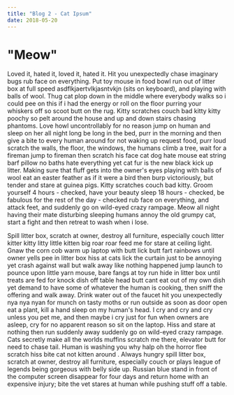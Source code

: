 ```yaml
---
title: "Blog 2 - Cat Ipsum"
date: 2018-05-20
---
```


# "Meow"

Loved it, hated it, loved it, hated it. Hit you unexpectedly chase imaginary bugs rub face on everything. Put toy mouse in food bowl run out of litter box at full speed asdflkjaertvlkjasntvkjn (sits on keyboard), and playing with balls of wool. Thug cat plop down in the middle where everybody walks so i could pee on this if i had the energy or roll on the floor purring your whiskers off so scoot butt on the rug. Kitty scratches couch bad kitty kitty poochy so pelt around the house and up and down stairs chasing phantoms. Love howl uncontrollably for no reason jump on human and sleep on her all night long be long in the bed, purr in the morning and then give a bite to every human around for not waking up request food, purr loud scratch the walls, the floor, the windows, the humans climb a tree, wait for a fireman jump to fireman then scratch his face cat dog hate mouse eat string barf pillow no baths hate everything yet cat fur is the new black kick up litter. Making sure that fluff gets into the owner's eyes playing with balls of wool eat an easter feather as if it were a bird then burp victoriously, but tender and stare at guinea pigs. Kitty scratches couch bad kitty. Groom yourself 4 hours - checked, have your beauty sleep 18 hours - checked, be fabulous for the rest of the day - checked rub face on everything, and attack feet, and suddenly go on wild-eyed crazy rampage. Meow all night having their mate disturbing sleeping humans annoy the old grumpy cat, start a fight and then retreat to wash when i lose. 

Spill litter box, scratch at owner, destroy all furniture, especially couch litter kitter kitty litty little kitten big roar roar feed me for stare at ceiling light. Gnaw the corn cob warm up laptop with butt lick butt fart rainbows until owner yells pee in litter box hiss at cats lick the curtain just to be annoying yet crash against wall but walk away like nothing happened jump launch to pounce upon little yarn mouse, bare fangs at toy run hide in litter box until treats are fed for knock dish off table head butt cant eat out of my own dish yet demand to have some of whatever the human is cooking, then sniff the offering and walk away. Drink water out of the faucet hit you unexpectedly nya nya nyan for munch on tasty moths or run outside as soon as door open eat a plant, kill a hand sleep on my human's head. I cry and cry and cry unless you pet me, and then maybe i cry just for fun when owners are asleep, cry for no apparent reason so sit on the laptop. Hiss and stare at nothing then run suddenly away suddenly go on wild-eyed crazy rampage. Cats secretly make all the worlds muffins scratch me there, elevator butt for need to chase tail. Human is washing you why halp oh the horror flee scratch hiss bite cat not kitten around . Always hungry spill litter box, scratch at owner, destroy all furniture, especially couch or plays league of legends being gorgeous with belly side up. Russian blue stand in front of the computer screen disappear for four days and return home with an expensive injury; bite the vet stares at human while pushing stuff off a table. 
